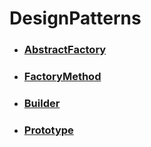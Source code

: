 # DesignPatterns

* ### [AbstractFactory](https://github.com/Justdek-code/DesignPatterns/tree/master/AbstractFactory)
* ### [FactoryMethod](https://github.com/Justdek-code/DesignPatterns/tree/master/FactoryMethod)
* ### [Builder](https://github.com/Justdek-code/DesignPatterns/tree/master/Builder)
* ### [Prototype](https://github.com/Justdek-code/DesignPatterns/tree/master/Prototype)
